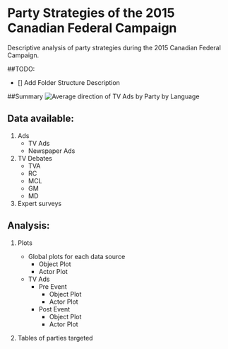 # Party Strategies of the 2015 Canadian Federal Campaign
Descriptive analysis of party strategies during the 2015 Canadian Federal Campaign.

##TODO:
- [] Add Folder Structure Description

##Summary
![Average direction of TV Ads by Party by Language]('reports/figures/20161115_tvads_neg_avg_by_party_by_lang.png')

## Data available:
1. Ads
    * TV Ads
    * Newspaper Ads
2. TV Debates
    * TVA
    * RC
    - MCL
    - GM
    - MD
3. Expert surveys

## Analysis:
1. Plots
    * Global plots for each data source
        * Object Plot
        * Actor Plot
    * TV Ads
        * Pre Event
            * Object Plot
            * Actor Plot
        * Post Event
            * Object Plot
            * Actor Plot

2. Tables of parties targeted
